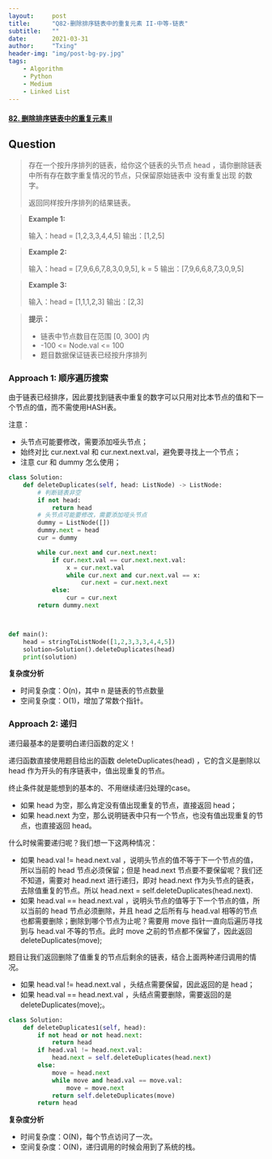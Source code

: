 ```yaml
---
layout:     post
title:      "Q82-删除排序链表中的重复元素 II-中等-链表"
subtitle:   ""
date:       2021-03-31
author:     "Txing"
header-img: "img/post-bg-py.jpg"
tags:
    - Algorithm
    - Python
    - Medium
    - Linked List
---
```


#### [82. 删除排序链表中的重复元素 II](https://leetcode-cn.com/problems/remove-duplicates-from-sorted-list-ii/)

## Question

> 存在一个按升序排列的链表，给你这个链表的头节点 head ，请你删除链表中所有存在数字重复情况的节点，只保留原始链表中 没有重复出现 的数字。
>
> 返回同样按升序排列的结果链表。
>

> **Example 1:**
>
> 输入：head = [1,2,3,3,4,4,5]
> 输出：[1,2,5]

> **Example 2:**
>
> 输入：head = [7,9,6,6,7,8,3,0,9,5], k = 5
> 输出：[7,9,6,6,8,7,3,0,9,5]

> **Example 3:**
>
> 输入：head = [1,1,1,2,3]
> 输出：[2,3]

> **提示：**
>
> - 链表中节点数目在范围 [0, 300] 内
> - -100 <= Node.val <= 100
> - 题目数据保证链表已经按升序排列

### Approach 1:  顺序遍历搜索

由于链表已经排序，因此要找到链表中重复的数字可以只用对比本节点的值和下一个节点的值，而不需使用HASH表。

注意：

- 头节点可能要修改，需要添加哑头节点；
- 始终对比 cur.next.val 和 cur.next.next.val，避免要寻找上一个节点；
- 注意 cur 和 dummy 怎么使用；


```python
class Solution:
    def deleteDuplicates(self, head: ListNode) -> ListNode:
        # 判断链表非空
        if not head:
            return head
        # 头节点可能要修改，需要添加哑头节点
        dummy = ListNode([])
        dummy.next = head
        cur = dummy

        while cur.next and cur.next.next:
            if cur.next.val == cur.next.next.val:
                x = cur.next.val
                while cur.next and cur.next.val == x:
                    cur.next = cur.next.next
            else:
                cur = cur.next
        return dummy.next



def main():
    head = stringToListNode([1,2,3,3,3,4,4,5])
    solution=Solution().deleteDuplicates(head)
    print(solution)
```

**复杂度分析**

- 时间复杂度：O(n)，其中 n 是链表的节点数量
- 空间复杂度：O(1)，增加了常数个指针。



### Approach 2:  递归

递归最基本的是要明白递归函数的定义！ 

递归函数直接使用题目给出的函数 deleteDuplicates(head) ，它的含义是删除以 head 作为开头的有序链表中，值出现重复的节点。

终止条件就是能想到的基本的、不用继续递归处理的case。

- 如果 head 为空，那么肯定没有值出现重复的节点，直接返回 head；
- 如果 head.next 为空，那么说明链表中只有一个节点，也没有值出现重复的节点，也直接返回 head。

什么时候需要递归呢？我们想一下这两种情况：

- 如果 head.val != head.next.val ，说明头节点的值不等于下一个节点的值，所以当前的 head 节点必须保留；但是 head.next 节点要不要保留呢？我们还不知道，需要对 head.next 进行递归，即对 head.next 作为头节点的链表，去除值重复的节点。所以 head.next = self.deleteDuplicates(head.next).
- 如果 head.val == head.next.val ，说明头节点的值等于下一个节点的值，所以当前的 head 节点必须删除，并且 head 之后所有与 head.val 相等的节点也都需要删除；删除到哪个节点为止呢？需要用 move 指针一直向后遍历寻找到与 head.val 不等的节点。此时 move 之前的节点都不保留了，因此返回 deleteDuplicates(move);

题目让我们返回删除了值重复的节点后剩余的链表，结合上面两种递归调用的情况。

- 如果 head.val != head.next.val ，头结点需要保留，因此返回的是 head；
- 如果 head.val == head.next.val ，头结点需要删除，需要返回的是deleteDuplicates(move);。

```python
class Solution:
    def deleteDuplicates1(self, head):
        if not head or not head.next:
            return head
        if head.val != head.next.val:
            head.next = self.deleteDuplicates(head.next)
        else:
            move = head.next
            while move and head.val == move.val:
                move = move.next
            return self.deleteDuplicates(move)
        return head
```

**复杂度分析**

- 时间复杂度：O(N)，每个节点访问了一次。
- 空间复杂度：O(N)，递归调用的时候会用到了系统的栈。